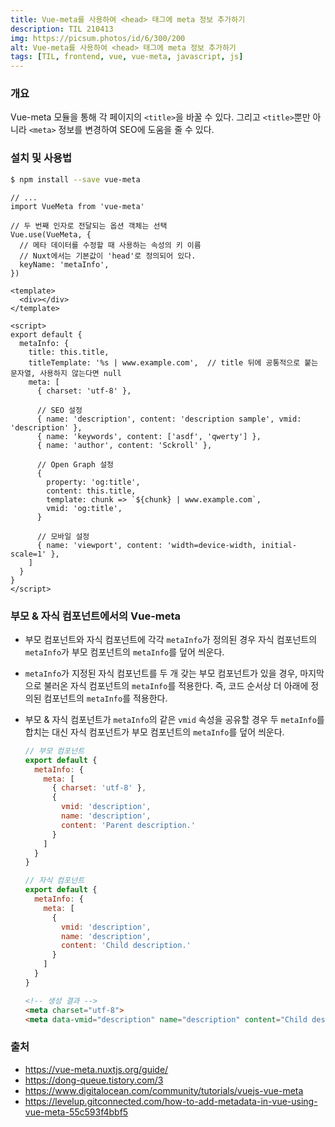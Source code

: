 ```yaml
---
title: Vue-meta를 사용하여 <head> 태그에 meta 정보 추가하기
description: TIL 210413
img: https://picsum.photos/id/6/300/200
alt: Vue-meta를 사용하여 <head> 태그에 meta 정보 추가하기
tags: [TIL, frontend, vue, vue-meta, javascript, js]
---
```


### 개요

Vue-meta 모듈을 통해 각 페이지의 `<title>`을 바꿀 수 있다. 그리고 `<title>`뿐만 아니라 `<meta>` 정보를 변경하여 SEO에 도움을 줄 수 있다.

### 설치 및 사용법

```bash
$ npm install --save vue-meta
```

```js[main.js]
// ...
import VueMeta from 'vue-meta'

// 두 번째 인자로 전달되는 옵션 객체는 선택
Vue.use(VueMeta, {
  // 메타 데이터를 수정할 때 사용하는 속성의 키 이름
  // Nuxt에서는 기본값이 'head'로 정의되어 있다.
  keyName: 'metaInfo',
})
```

```js[App.vue]
<template>
  <div></div>
</template>

<script>
export default {
  metaInfo: {
    title: this.title,
    titleTemplate: '%s | www.example.com',	// title 뒤에 공통적으로 붙는 문자열, 사용하지 않는다면 null
    meta: [
      { charset: 'utf-8' },

      // SEO 설정
      { name: 'description', content: 'description sample', vmid: 'description' },
      { name: 'keywords', content: ['asdf', 'qwerty'] },
      { name: 'author', content: 'Sckroll' },

      // Open Graph 설정
      {
        property: 'og:title',
        content: this.title,
        template: chunk => `${chunk} | www.example.com`,
        vmid: 'og:title',
      }

      // 모바일 설정
      { name: 'viewport', content: 'width=device-width, initial-scale=1' },
    ]
  }
}
</script>
```

### 부모 & 자식 컴포넌트에서의 Vue-meta

- 부모 컴포넌트와 자식 컴포넌트에 각각 `metaInfo`가 정의된 경우 자식 컴포넌트의 `metaInfo`가 부모 컴포넌트의 `metaInfo`를 덮어 씌운다.
- `metaInfo`가 지정된 자식 컴포넌트를 두 개 갖는 부모 컴포넌트가 있을 경우, 마지막으로 불러온 자식 컴포넌트의 `metaInfo`를 적용한다. 즉, 코드 순서상 더 아래에 정의된 컴포넌트의 `metaInfo`를 적용한다.
- 부모 & 자식 컴포넌트가 `metaInfo`의 같은 `vmid` 속성을 공유할 경우 두 `metaInfo`를 합치는 대신 자식 컴포넌트가 부모 컴포넌트의 `metaInfo`를 덮어 씌운다.
  
  ```js
  // 부모 컴포넌트
  export default {
    metaInfo: {
      meta: [
        { charset: 'utf-8' },
        {
          vmid: 'description',
          name: 'description',
          content: 'Parent description.'
        }
      ]
    }
  }

  // 자식 컴포넌트
  export default {
    metaInfo: {
      meta: [
        {
          vmid: 'description',
          name: 'description',
          content: 'Child description.'
        }
      ]
    }
  }
  ```

  ```html
  <!-- 생성 결과 -->
  <meta charset="utf-8">
  <meta data-vmid="description" name="description" content="Child description.">
  ```

### 출처

- https://vue-meta.nuxtjs.org/guide/
- https://dong-queue.tistory.com/3
- https://www.digitalocean.com/community/tutorials/vuejs-vue-meta
- https://levelup.gitconnected.com/how-to-add-metadata-in-vue-using-vue-meta-55c593f4bbf5
